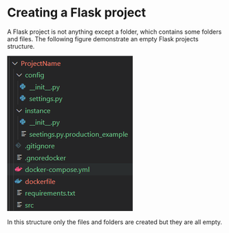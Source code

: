 # Creating a Flask project 
A Flask project is not anything except a folder, which contains some folders and files.
The following figure demonstrate an empty Flask projects structure.

![Flask project structure](./pic/Flask-structure.png)

In this structure only the files and folders are created but they are all empty.